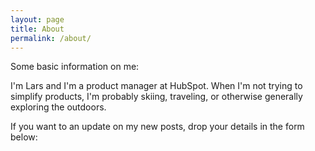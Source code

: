 ```yaml
---
layout: page
title: About
permalink: /about/
---
```


Some basic information on me:

I'm Lars and I'm a product manager at HubSpot. When I'm not trying to simplify products, I'm probably skiing, traveling, or otherwise generally exploring the outdoors.

If you want to an update on my new posts, drop your details in the form below:

<!--[if lte IE 8]>
<script charset="utf-8" type="text/javascript" src="//js.hsforms.net/forms/v2-legacy.js"></script>
<![endif]-->
<script charset="utf-8" type="text/javascript" src="//js.hsforms.net/forms/v2.js"></script>
<script>
  hbspt.forms.create({ 
    portalId: '447168',
    formId: 'b0c5b9b5-5576-4a6f-ad5c-969aba749da6'
  });
</script>
